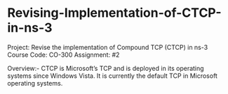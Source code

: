 # Revising-Implementation-of-CTCP-in-ns-3
Project: Revise the implementation of Compound TCP (CTCP) in ns-3
Course Code: CO-300
Assignment: #2

Overview:-
CTCP is Microsoft’s TCP and is deployed in its operating systems since Windows Vista. It is currently the default TCP in Microsoft operating systems.
